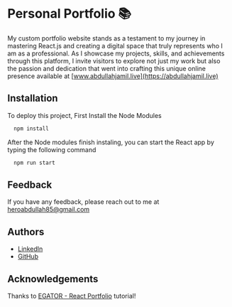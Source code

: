 
# Personal Portfolio 📚

My custom portfolio website stands as a testament to my journey in mastering React.js and creating a digital space that truly represents who I am as a professional. As I showcase my projects, skills, and achievements through this platform, I invite visitors to explore not just my work but also the passion and dedication that went into crafting this unique online presence available at [www.abdullahjamil.live](https://abdullahjamil.live)



## Installation

To deploy this project, First Install the Node Modules

```bash
  npm install
```
After the Node modules finish instaling, you can start the React app by typing the following command 

```bash
  npm run start
```
    
## Feedback

If you have any feedback, please reach out to me at heroabdullah85@gmail.com


## Authors
- [LinkedIn](https://www.linkedin.com/in/abdullah-jamill/)
- [GitHub](https://github.com/abdullah-jamil)

## Acknowledgements
Thanks to [EGATOR - React Portfolio](https://www.youtube.com/watch?v=G-Cr00UYokU&list=WL&index=55&t=1845s) tutorial!



